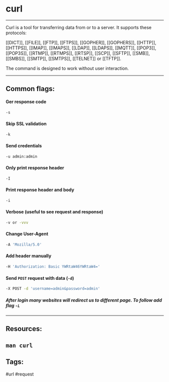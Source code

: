 # curl
---
Curl is a tool for transferring data from or to a server. It supports these protocols: 

[[DICT]], [[FILE]], [[FTP]], [[FTPS]], [[GOPHER]], [[GOPHERS]], [[HTTP]], [[HTTPS]], [[IMAP]], [[IMAPS]], [[LDAP]], [[LDAPS]], [[MQTT]], [[POP3]], [[POP3S]], [[RTMP]], [[RTMPS]], [[RTSP]], [[SCP]], [[SFTP]], [[SMB]], [[SMBS]], [[SMTP]], [[SMTPS]], [[TELNET]] or [[TFTP]]. 

The  command  is  designed  to  work without user interaction.

---
## Common flags:
#### Ger response code
```bash
-s
```

#### Skip SSL validation
```bash
-k
```

#### Send credentials
```bash
-u admin:admin
```

#### Only print response header
```bash
-I 
```

#### Print response header and body
```bash
-i
```

#### Verbose (useful to see request and response)
```bash
-v or -vvv
```

#### Change User-Agent
```bash
-A 'Mozilla/5.0'
```

#### Add header manually
```bash
-H 'Authorization: Basic YWRtaW46YWRtaW4='
```

#### Send `POST` request with data (`-d`)
```bash
-X POST -d 'username=admin&password=admin'
```
##### After login many websites will redirect us to different page. To follow add flag  `-L` 


---
## Resources:
`man curl`
---
## Tags:
#url #request 